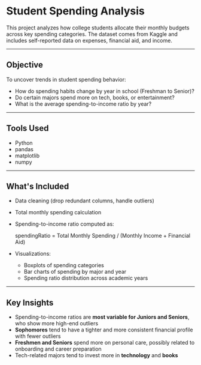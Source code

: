 #  Student Spending Analysis

This project analyzes how college students allocate their monthly budgets across key spending categories. The dataset comes from Kaggle and includes self-reported data on expenses, financial aid, and income.

---

## Objective

To uncover trends in student spending behavior:
- How do spending habits change by year in school (Freshman to Senior)?
- Do certain majors spend more on tech, books, or entertainment?
- What is the average spending-to-income ratio by year?

---

## Tools Used

- Python
- pandas
- matplotlib
- numpy

---

## What's Included

- Data cleaning (drop redundant columns, handle outliers)
- Total monthly spending calculation
- Spending-to-income ratio computed as:

  spendingRatio = Total Monthly Spending / (Monthly Income + Financial Aid)

- Visualizations:
  - Boxplots of spending categories
  - Bar charts of spending by major and year
  - Spending ratio distribution across academic years

---

## Key Insights

- Spending-to-income ratios are **most variable for Juniors and Seniors**, who show more high-end outliers
- **Sophomores** tend to have a tighter and more consistent financial profile with fewer outliers
- **Freshmen and Seniors** spend more on personal care, possibly related to onboarding and career preparation
- Tech-related majors tend to invest more in **technology** and **books**

